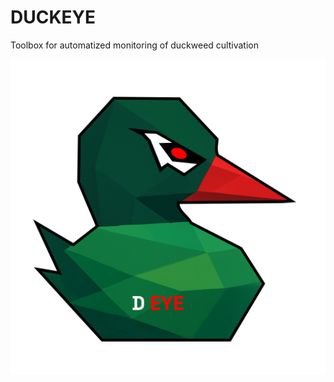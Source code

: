 # DUCKEYE
Toolbox for automatized monitoring of duckweed cultivation

![Logo](./page_graphics/LOGO.png)